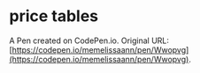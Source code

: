 # price tables

A Pen created on CodePen.io. Original URL: [https://codepen.io/memelissaann/pen/Wwopvg](https://codepen.io/memelissaann/pen/Wwopvg).

